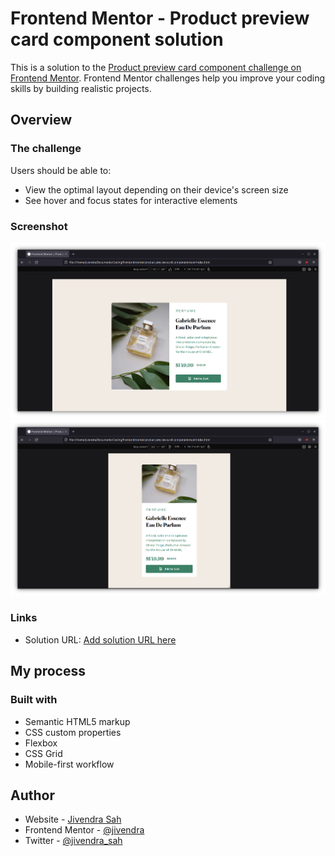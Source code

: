 # Frontend Mentor - Product preview card component solution

This is a solution to the [Product preview card component challenge on Frontend Mentor](https://www.frontendmentor.io/challenges/product-preview-card-component-GO7UmttRfa). Frontend Mentor challenges help you improve your coding skills by building realistic projects. 

## Overview

### The challenge

Users should be able to:

- View the optimal layout depending on their device's screen size
- See hover and focus states for interactive elements

### Screenshot

![](images/product-preview-cart-desktop.png)
![](images/product-preview-cart-mobile.png)


### Links

- Solution URL: [Add solution URL here](https://github.com/jivendra/frontendmentor/tree/main/product-preview-card-component-main)

## My process

### Built with

- Semantic HTML5 markup
- CSS custom properties
- Flexbox
- CSS Grid
- Mobile-first workflow

## Author

- Website - [Jivendra Sah](https://jivendrasah.com)
- Frontend Mentor - [@jivendra](https://www.frontendmentor.io/profile/jivendra)
- Twitter - [@jivendra_sah](https://twitter.com/jivendra_sah)

